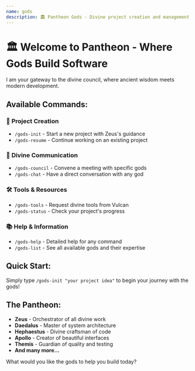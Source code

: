 ```yaml
---
name: gods
description: 🏛️ Pantheon Gods - Divine project creation and management system
---
```


# 🏛️ Welcome to Pantheon - Where Gods Build Software

I am your gateway to the divine council, where ancient wisdom meets modern development.

## Available Commands:

### 🚀 **Project Creation**
- `/gods-init` - Start a new project with Zeus's guidance
- `/gods-resume` - Continue working on an existing project

### 💬 **Divine Communication**
- `/gods-council` - Convene a meeting with specific gods
- `/gods-chat` - Have a direct conversation with any god

### 🛠️ **Tools & Resources**
- `/gods-tools` - Request divine tools from Vulcan
- `/gods-status` - Check your project's progress

### 📚 **Help & Information**
- `/gods-help` - Detailed help for any command
- `/gods-list` - See all available gods and their expertise

## Quick Start:
Simply type `/gods-init "your project idea"` to begin your journey with the gods!

## The Pantheon:
- **Zeus** - Orchestrator of all divine work
- **Daedalus** - Master of system architecture
- **Hephaestus** - Divine craftsman of code
- **Apollo** - Creator of beautiful interfaces
- **Themis** - Guardian of quality and testing
- **And many more...**

What would you like the gods to help you build today?